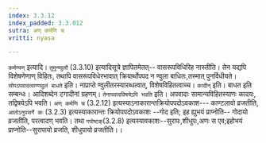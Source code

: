 ```yaml
---
index: 3.3.12
index_padded: 3.3.012
sutra: अण् कर्मणि च
vritti: nyasa

---
```

`कर्मण्यण्` इत्यादि। `तुमुन्ण्वुलौ` (3.3.10) इत्यादिसूत्रे ज्ञापितमेतत्-- वासरूपविधिरिह नास्तीति। तेन यद्यपि विशेषणेणाण् विहितः, तथापि वासरूपविधेरभावात् क्रियार्थोपपद न ण्वुला बाधितः,तस्मात् पुनर्विधीयते। `सोपऽपवादत्वाण्णवुलं बाधते` इति। नाप्राप्ते ण्वुलीतरस्यारब्धत्वात्, विशेषविहितत्वाच्च। `कादीन्` इति। बाधत इति सम्बन्धः। आदिशब्देन टगादीनां ग्रहणम्। `तेनापवादविषयेऽपि भवति` इति। अपवादाः सामान्यविहितस्याणः कादयः, तद्विषयेऽपि भवति। `अण् कर्मणि च` (3.2.12) इत्यस्याऽनाकारान्तक्रियोपपदोऽवकाश--- काण्टलावो व्रजतीति, `आतोऽनुपसर्गे कः` (3.2.3) इत्यस्याकारान्तः क्रियोपपदोऽवकाशः --गोद इति; इह ह्युभयं प्राप्नोति-- गोदायो व्रजतीति, परत्वादण् भवति। तथा `गपोष्टक्`(3.2.8) इत्यस्यावकाशः--सुरापः,शीधुपः,अणः स एव;इहोभयं प्राप्नोति--सुरापायो व्रजति, शीधुपायो व्रजतीति।।